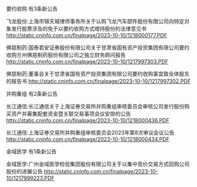 要约收购 有3条新公告 

飞龙股份:上海市锦天城律师事务所关于认购飞龙汽车部件股份有限公司向特定对象发行股票涉及的免于以要约收购方式增持股份的法律意见书 http://static.cninfo.com.cn/finalpage/2023-10-10/1218000177.PDF 

佛慈制药:国泰君安证券股份有限公司关于甘肃省国有资产投资集团有限公司要约收购兰州佛慈制药股份有限公司之独立财务顾问报告 http://static.cninfo.com.cn/finalpage/2023-10-10/1217997303.PDF 

佛慈制药:董事会关于甘肃省国有资产投资集团有限公司要约收购事宜致全体股东的报告书 http://static.cninfo.com.cn/finalpage/2023-10-10/1217997302.PDF 

并购重组 有2条新公告 

长江通信:长江通信关于上海证券交易所并购重组审核委员会审核公司发行股份购买资产并募集配套资金暨关联交易事项会议安排的公告 http://static.cninfo.com.cn/finalpage/2023-10-10/1218000436.PDF 

长江通信:上海证券交易所并购重组审核委员会2023年第8次审议会议公告 http://static.cninfo.com.cn/finalpage/2023-10-10/1218000434.PDF 

金域医学 有1条新公告 

金域医学:广州金域医学检验集团股份有限公司关于以集中竞价交易方式回购公司股份的进展公告 http://static.cninfo.com.cn/finalpage/2023-10-10/1217999223.PDF 

